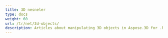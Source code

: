 ```yaml
---
title: 3D nesneler
type: docs
weight: 60
url: /tr/net/3d-objects/
description: Articles about manipulating 3D objects in Aspose.3D for .NET.
---
```

